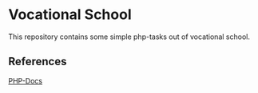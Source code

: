 # Vocational School

This repository contains some simple php-tasks out of vocational school.

## References

[PHP-Docs](php.net)